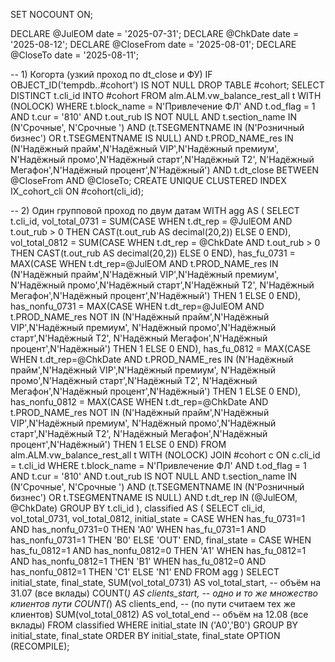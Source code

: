 SET NOCOUNT ON;

DECLARE @JulEOM   date = '2025-07-31';
DECLARE @ChkDate  date = '2025-08-12';
DECLARE @CloseFrom date = '2025-08-01';
DECLARE @CloseTo   date = '2025-08-11';

-- 1) Когорта (узкий проход по dt_close и ФУ)
IF OBJECT_ID('tempdb..#cohort') IS NOT NULL DROP TABLE #cohort;
SELECT DISTINCT t.cli_id
INTO #cohort
FROM alm.ALM.vw_balance_rest_all t WITH (NOLOCK)
WHERE t.block_name   = N'Привлечение ФЛ'
  AND t.od_flag      = 1
  AND t.cur          = '810'
  AND t.out_rub     IS NOT NULL
  AND t.section_name IN (N'Срочные', N'Срочные ')
  AND (t.TSEGMENTNAME IN (N'Розничный бизнес') OR t.TSEGMENTNAME IS NULL)
  AND t.PROD_NAME_res IN (N'Надёжный прайм',N'Надёжный VIP',N'Надёжный премиум',
                          N'Надёжный промо',N'Надёжный старт',N'Надёжный Т2',
                          N'Надёжный Мегафон',N'Надёжный процент',N'Надёжный')
  AND t.dt_close BETWEEN @CloseFrom AND @CloseTo;
CREATE UNIQUE CLUSTERED INDEX IX_cohort_cli ON #cohort(cli_id);

-- 2) Один групповой проход по двум датам
WITH agg AS (
  SELECT
      t.cli_id,
      vol_total_0731 = SUM(CASE WHEN t.dt_rep = @JulEOM  AND t.out_rub > 0 THEN CAST(t.out_rub AS decimal(20,2)) ELSE 0 END),
      vol_total_0812 = SUM(CASE WHEN t.dt_rep = @ChkDate AND t.out_rub > 0 THEN CAST(t.out_rub AS decimal(20,2)) ELSE 0 END),
      has_fu_0731    = MAX(CASE WHEN t.dt_rep=@JulEOM  AND t.PROD_NAME_res IN (N'Надёжный прайм',N'Надёжный VIP',N'Надёжный премиум',
                                                                                N'Надёжный промо',N'Надёжный старт',N'Надёжный Т2',
                                                                                N'Надёжный Мегафон',N'Надёжный процент',N'Надёжный')
                                THEN 1 ELSE 0 END),
      has_nonfu_0731 = MAX(CASE WHEN t.dt_rep=@JulEOM  AND t.PROD_NAME_res NOT IN (N'Надёжный прайм',N'Надёжный VIP',N'Надёжный премиум',
                                                                                   N'Надёжный промо',N'Надёжный старт',N'Надёжный Т2',
                                                                                   N'Надёжный Мегафон',N'Надёжный процент',N'Надёжный')
                                THEN 1 ELSE 0 END),
      has_fu_0812    = MAX(CASE WHEN t.dt_rep=@ChkDate AND t.PROD_NAME_res IN (N'Надёжный прайм',N'Надёжный VIP',N'Надёжный премиум',
                                                                                N'Надёжный промо',N'Надёжный старт',N'Надёжный Т2',
                                                                                N'Надёжный Мегафон',N'Надёжный процент',N'Надёжный')
                                THEN 1 ELSE 0 END),
      has_nonfu_0812 = MAX(CASE WHEN t.dt_rep=@ChkDate AND t.PROD_NAME_res NOT IN (N'Надёжный прайм',N'Надёжный VIP',N'Надёжный премиум',
                                                                                   N'Надёжный промо',N'Надёжный старт',N'Надёжный Т2',
                                                                                   N'Надёжный Мегафон',N'Надёжный процент',N'Надёжный')
                                THEN 1 ELSE 0 END)
  FROM alm.ALM.vw_balance_rest_all t WITH (NOLOCK)
  JOIN #cohort c ON c.cli_id = t.cli_id
  WHERE t.block_name   = N'Привлечение ФЛ'
    AND t.od_flag      = 1
    AND t.cur          = '810'
    AND t.out_rub     IS NOT NULL
    AND t.section_name IN (N'Срочные', N'Срочные ')
    AND (t.TSEGMENTNAME IN (N'Розничный бизнес') OR t.TSEGMENTNAME IS NULL)
    AND t.dt_rep IN (@JulEOM, @ChkDate)
  GROUP BY t.cli_id
),
classified AS (
  SELECT
    cli_id,
    vol_total_0731, vol_total_0812,
    initial_state = CASE
                      WHEN has_fu_0731=1 AND has_nonfu_0731=0 THEN 'A0'
                      WHEN has_fu_0731=1 AND has_nonfu_0731=1 THEN 'B0'
                      ELSE 'OUT'
                    END,
    final_state   = CASE
                      WHEN has_fu_0812=1 AND has_nonfu_0812=0 THEN 'A1'
                      WHEN has_fu_0812=1 AND has_nonfu_0812=1 THEN 'B1'
                      WHEN has_fu_0812=0 AND has_nonfu_0812=1 THEN 'C1'
                      ELSE 'N1'
                    END
  FROM agg
)
SELECT
  initial_state,
  final_state,
  SUM(vol_total_0731) AS vol_total_start,   -- объём на 31.07 (все вклады)
  COUNT(*)            AS clients_start,     -- одно и то же множество клиентов пути
  COUNT(*)            AS clients_end,       -- (по пути считаем тех же клиентов)
  SUM(vol_total_0812) AS vol_total_end      -- объём на 12.08 (все вклады)
FROM classified
WHERE initial_state IN ('A0','B0')
GROUP BY initial_state, final_state
ORDER BY initial_state, final_state
OPTION (RECOMPILE);
